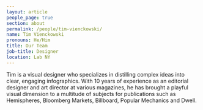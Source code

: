 ```yaml
---
layout: article
people_page: true
section: about
permalink: /people/tim-vienckowski/
name: Tim Vienckowski
pronouns: He/Him
title: Our Team
job-title: Designer
location: Lab NY
---
```


Tim is a visual designer who specializes in distilling complex ideas into clear, engaging infographics. With 10 years of experience as an editorial designer and art director at various magazines, he has brought a playful visual dimension to a multitude of subjects for publications such as Hemispheres, Bloomberg Markets, Billboard, Popular Mechanics and Dwell.
